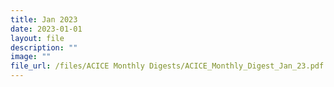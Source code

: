 ```yaml
---
title: Jan 2023
date: 2023-01-01
layout: file
description: ""
image: ""
file_url: /files/ACICE Monthly Digests/ACICE_Monthly_Digest_Jan_23.pdf
---
```

